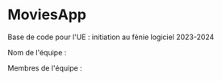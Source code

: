 # MoviesApp

Base de code pour l'UE : initiation au fénie logiciel 2023-2024

Nom de l'équipe : 

Membres de l'équipe :
